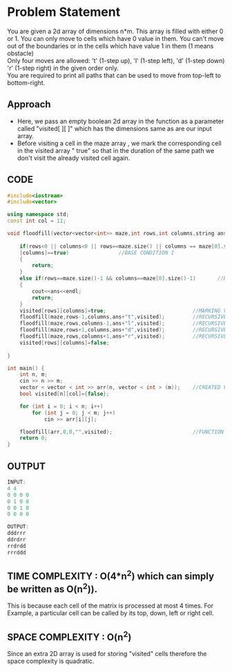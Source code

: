 # Problem Statement
You are given a 2d array of dimensions n*m.
This array is filled with either 0 or 1. You can only move to cells which have 0 value in them. You can't move out of the boundaries or in the cells which have value 1 in them (1 means obstacle)  
Only four moves are allowed: 't' (1-step up), 'l' (1-step left), 'd' (1-step down) 'r' (1-step right) in the given order only.  
You are required to print all paths that can be used to move from top-left to bottom-right.

## Approach
* Here, we pass an empty boolean 2d array in the function as a parameter called "visited[ ][ ]" which has the dimensions same as are our input array.
* Before visiting a cell in the maze array , we mark the corresponding cell in the visited array " true" so that in the duration of the same path we don't visit the already visited cell again.

## CODE

```cpp
#include<iostream>
#include<vector>

using namespace std;
const int col = 11;                 

void floodfill(vector<vector<int>> maze,int rows,int columns,string ans,bool visited[][col]) {
    
    if(rows<0 || columns<0 || rows==maze.size() || columns == maze[0].size()|| maze[rows][columns]==1 || visited[rows]
    [columns]==true)                //BASE CONDITION I
    {
        return;
    }
    else if(rows==maze.size()-1 && columns==maze[0].size()-1)       //BASE CONDITION II
    {
        cout<<ans<<endl;
        return;
    }
    visited[rows][columns]=true;                            //MARKING VISITED BLOCKS
    floodfill(maze,rows-1,columns,ans+"t",visited);         //RECURSIVE CALL FOR MOVING IN UPWARD DIRECTION
    floodfill(maze,rows,columns-1,ans+"l",visited);         //RECURSIVE CALL FOR MOVING IN LEFT DIRECTION
    floodfill(maze,rows+1,columns,ans+"d",visited);         //RECURSIVE CALL FOR MOVING IN DOWNWARD DIRECTION
    floodfill(maze,rows,columns+1,ans+"r",visited);         //RECURSIVE CALL FOR MOVING IN RIGHT DIRECTION
    visited[rows][columns]=false;
    
}

int main() {
    int n, m;
    cin >> n >> m;
    vector < vector < int >> arr(n, vector < int > (m));    //CREATED VECTOR
    bool visited[n][col]={false};

    for (int i = 0; i < n; i++)
        for (int j = 0; j < m; j++)
            cin >> arr[i][j];

    floodfill(arr,0,0,"",visited);                          //FUNCTION CALL
    return 0;
}
```
## OUTPUT
```c
INPUT:
4 4 
0 0 0 0 
0 1 0 0
0 0 1 0 
0 0 0 0 

OUTPUT:
dddrrr
ddrdrr
rrdrdd
rrrddd
```
## TIME COMPLEXITY : O(4*n<sup>2</sup>) which can simply be written as O(n<sup>2</sup>)).
This is because each cell of the matrix is processed at most 4 times. For Example, a particular cell can be called by its top, down, left or right cell.

## SPACE COMPLEXITY : O(n<sup>2</sup>)
Since an extra 2D array is used for storing "visited" cells therefore the space complexity is quadratic.
